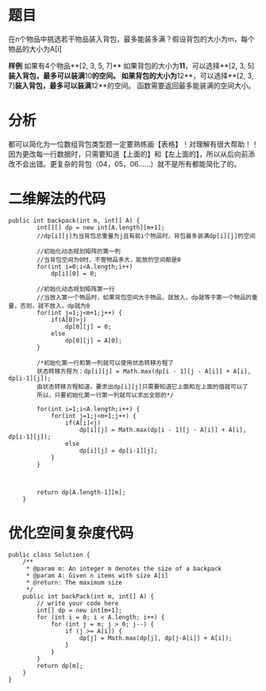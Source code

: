 # 题目
在n个物品中挑选若干物品装入背包，最多能装多满？假设背包的大小为m，每个物品的大小为A[i]

**样例**
如果有4个物品**[2, 3, 5, 7]**
如果背包的大小为**11**，可以选择**[2, 3, 5]**装入背包，最多可以装满**10**的空间。
如果背包的大小为**12**，可以选择**[2, 3, 7]**装入背包，最多可以装满**12**的空间。
函数需要返回最多能装满的空间大小。


# 分析
都可以简化为一位数组背包类型题一定要熟练画【表格】！对理解有很大帮助！！因为更改每一行数据时，只需要知道【上面的】和【左上面的】，所以从后向前添改不会出错。更复杂的背包（04，05，06……）就不是所有都能简化了的。

# 二维解法的代码
```
public int backpack(int m, int[] A) {
		int[][] dp = new int[A.length][m+1];
		//dp[i][j]为当背包总重量为j且有前i个物品时，背包最多装满dp[i][j]的空间
		
		//初始化动态规划矩阵的第一列
		//当背包空间为0时，不管物品多大，能放的空间都是0
		for(int i=0;i<A.length;i++)
			dp[i][0] = 0;
		
		//初始化动态规划矩阵第一行
		//当放入第一个物品时，如果背包空间大于物品，就放入，dp就等于第一个物品的重量，否则，就不放入，dp就为0
		for(int j=1;j<m+1;j++) {
			if(A[0]>j)
				dp[0][j] = 0;
			else
				dp[0][j] = A[0];
		}
		
		/*初始化第一行和第一列就可以使用状态转移方程了
		状态转移方程为：dp[i][j] = Math.max(dp[i - 1][j - A[i]] + A[i], dp[i-1][j]);
		由状态转移方程知道，要求出dp[i][j]只需要知道它上面和左上面的值就可以了
		所以，只要初始化第一行第一列就可以求出全部的*/
		
		for(int i=1;i<A.length;i++) {
			for(int j=1;j<m+1;j++) {
				if(A[i]<j)
					dp[i][j] = Math.max(dp[i - 1][j - A[i]] + A[i], dp[i-1][j]);
				else
					dp[i][j] = dp[i-1][j];
			}
		}
			
		
		
		return dp[A.length-1][m];
	}
```

# 优化空间复杂度代码
```
public class Solution {
    /**
     * @param m: An integer m denotes the size of a backpack
     * @param A: Given n items with size A[i]
     * @return: The maximum size
     */
    public int backPack(int m, int[] A) {
        // write your code here
        int[] dp = new int[m+1];
        for (int i = 0; i < A.length; i++) {
            for (int j = m; j > 0; j--) {
                if (j >= A[i]) {
                    dp[j] = Math.max(dp[j], dp[j-A[i]] + A[i]);
                }
            }
        }
        return dp[m];
    }
}
```
